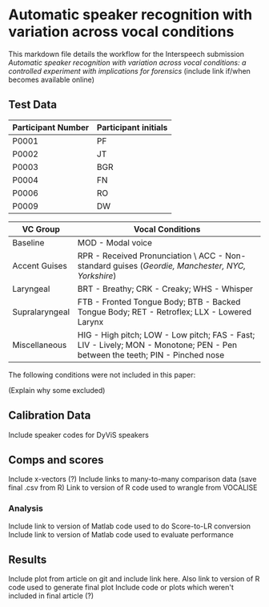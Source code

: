 # Automatic speaker recognition with variation across vocal conditions

This markdown file details the workflow for the Interspeech submission *Automatic speaker recognition with variation across vocal conditions: a controlled experiment with implications for forensics* (include link if/when becomes available online)

## Test Data

| Participant Number | Participant initials |
| --- | --- |
| P0001 | PF |
| P0002 | JT |
| P0003 | BGR |
| P0004 | FN |
| P0006 | RO |
| P0009 | DW |

| VC Group | Vocal Conditions |
| --- | --- |
| Baseline | MOD - Modal voice |
| Accent Guises | RPR - Received Pronunciation \ ACC - Non-standard guises (*Geordie, Manchester, NYC, Yorkshire*)|
| Laryngeal | BRT - Breathy; CRK - Creaky; WHS - Whisper |
| Supralaryngeal | FTB - Fronted Tongue Body; BTB - Backed Tongue Body; RET - Retroflex; LLX - Lowered Larynx |
| Miscellaneous | HIG - High pitch; LOW - Low pitch; FAS - Fast; LIV - Lively; MON - Monotone; PEN - Pen between the teeth; PIN - Pinched nose |

The following conditions were not included in this paper:



(Explain why some excluded)


## Calibration Data
Include speaker codes for DyViS speakers


## Comps and scores

Include x-vectors (?)
Include links to many-to-many comparison data (save final .csv from R)
Link to version of R code used to wrangle from VOCALISE


### Analysis 

Include link to version of Matlab code used to do Score-to-LR conversion
Include link to version of Matlab code used to evaluate performance

## Results

Include plot from article on git and include link here. Also link to version of R code used to generate final plot
Include code or plots which weren't included in final article (?)